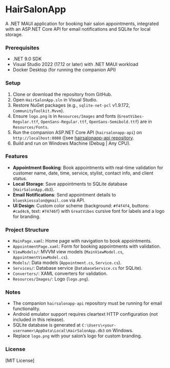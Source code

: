 # HairSalonApp

A .NET MAUI application for booking hair salon appointments, integrated with an ASP.NET Core API for email notifications and SQLite for local storage.

### Prerequisites

- .NET 9.0 SDK
- Visual Studio 2022 (17.12 or later) with .NET MAUI workload
- Docker Desktop (for running the companion API)

### Setup

1. Clone or download the repository from GitHub.
2. Open `HairSalonApp.sln` in Visual Studio.
3. Restore NuGet packages (e.g., `sqlite-net-pcl` v1.9.172, `CommunityToolkit.Mvvm`).
4. Ensure `logo.png` is in `Resources/Images` and fonts (`GreatVibes-Regular.ttf`, `OpenSans-Regular.ttf`, `OpenSans-Semibold.ttf`) are in `Resources/Fonts`.
5. Run the companion ASP.NET Core API (`hairsalonapp-api`) on `http://localhost:8080` ([see [hairsalonapp-api repository](https://github.com/DarkMythic1995/hairsalonapp-api).
6. Build and run on Windows Machine (Debug | Any CPU).

### Features

- **Appointment Booking**: Book appointments with real-time validation for customer name, date, time, service, stylist, contact info, and client status.
- **Local Storage**: Save appointments to SQLite database (`HairSalonApp.db3`).
- **Email Notifications**: Send appointment details to `blueskiessalon@gmail.com` via API.
- **UI Design**: Custom color scheme (background: `#f4f4f4`, buttons: `#cad4c6`, text: `#74746f`) with `GreatVibes` cursive font for labels and a logo for branding.

### Project Structure

- `MainPage.xaml`: Home page with navigation to book appointments.
- `AppointmentPage.xaml`: Form for booking appointments with validation.
- `ViewModels/`: MVVM view models (`MainViewModel.cs`, `AppointmentViewModel.cs`).
- `Models/`: Data models (`Appointment.cs`, `Service.cs`).
- `Services/`: Database service (`DatabaseService.cs` for SQLite).
- `Converters/`: XAML converters for validation.
- `Resources/Images/`: Logo (`logo.png`).

### Notes

- The companion `hairsalonapp-api` repository must be running for email functionality.
- Android emulator support requires cleartext HTTP configuration (not included in this release).
- SQLite database is generated at `C:\Users\<your-username>\AppData\Local\HairSalonApp.db3` on Windows.
- Replace `logo.png` with your salon’s logo for custom branding.

### License

[MIT License]
